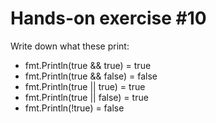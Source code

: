 # Hands-on exercise #10
Write down what these print:
- fmt.Println(true && true) =  true
- fmt.Println(true && false) = false
- fmt.Println(true || true) = true
- fmt.Println(true || false) = true
- fmt.Println(!true) = false
